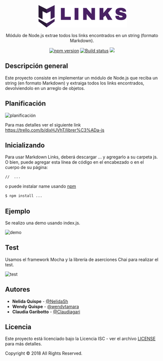 <p align="center">
	<img src="demo/assets/images/logo.png">
	</img>
</p>
<p align="center">
Módulo de Node.js extrae todos los links encontrados en un string (formato Markdown).
</p>
<p align="center">
  <a href="https://badge.fury.io/js/sweetalert"><img src="https://badge.fury.io/js/sweetalert.svg" alt="npm version" height="18"></a>
  <a href="https://travis-ci.org/t4t5/sweetalert"><img src="https://travis-ci.org/t4t5/sweetalert.svg" alt="Build status"/><a>
  <a href="https://github.com/t4t5/sweetalert/blob/master/LICENSE">
    <img src="https://img.shields.io/github/license/t4t5/sweetalert.svg" />
  </a>
</p>

##  Descripción general

Este proyecto consiste en implementar un módulo de Node.js que reciba un string (en formato Markdown) y extraiga todos los links encontrados, devolviendolo en un arreglo de objetos.

## Planificación

![planificación](https://fotos.subefotos.com/2ce54dac26dee6a032c99e886d02bd2eo.jpg)

Para mas detalles ver el siguiente link https://trello.com/b/dixHJVhT/librer%C3%ADa-js

##  Inicializando

Para usar Markdown Links, deberá descargar ... y agregarlo a su carpeta js. O bien, puede agregar esta línea de código en el encabezado o en el cuerpo de su página:
```html
//  ...

```
o puede instalar name usando [npm](https://npmjs.com/package/name)
```bash
$ npm install ...
```
## Ejemplo 

Se realizo una demo usando index.js.

![demo](https://j.gifs.com/JqWR0K.gif)

## Test

Usamos el framework Mocha y la librería de aserciones Chai para realizar el test.

![test](https://j.gifs.com/86Klp3.gif)

## Autores

- **Nelida Quispe** - [@NelidaSh](https://github.com/NelidaSh)
- **Wendy Quispe** - [@wendytamara](https://github.com/wendytamara)
- **Claudia Garibotto** - [@Claudiagari](https://github.com/Claudiagari)

## Licencia 

Este proyecto está licenciado bajo la Licencia ISC - ver el archivo [LICENSE](https://www.isc.org) para más detalles.

Copyright &copy; 2018 All Rights Reserved.
